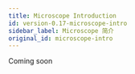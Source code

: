 ```yaml
---
title: Microscope Introduction
id: version-0.17-microscope-intro
sidebar_label: Microscope 简介
original_id: microscope-intro
---
```

Coming soon